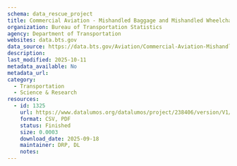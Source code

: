 ```yaml
---
schema: data_rescue_project 
title: Commercial Aviation - Mishandled Baggage and Mishandled Wheelchairs and Scooter
organization: Bureau of Transportation Statistics
agency: Department of Transportation
websites: data.bts.gov
data_source: https://data.bts.gov/Aviation/Commercial-Aviation-Mishandled-Baggage-and-Mishand/6u8d-47ih/about_data
description: 
last_modified: 2025-10-11
metadata_available: No
metadata_url: 
category:
  - Transportation 
  - Science & Research 
resources:
  - id: 1325
    url: https://www.datalumos.org/datalumos/project/238406/version/V1/view
    format: CSV, PDF
    status: Finished
    size: 0.0003
    download_date: 2025-09-18
    maintainer: DRP, DL
    notes: 
---
```

